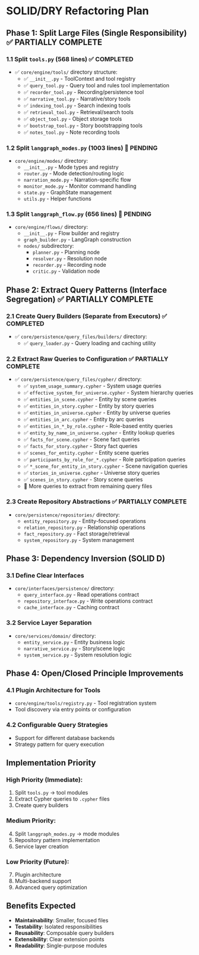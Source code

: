 # SOLID/DRY Refactoring Plan

## Phase 1: Split Large Files (Single Responsibility) ✅ PARTIALLY COMPLETE

### 1.1 Split `tools.py` (568 lines) ✅ COMPLETED
- ✅ `core/engine/tools/` directory structure:
  - ✅ `__init__.py` - ToolContext and tool registry
  - ✅ `query_tool.py` - Query tool and rules tool implementation
  - ✅ `recorder_tool.py` - Recording/persistence tool
  - ✅ `narrative_tool.py` - Narrative/story tools
  - ✅ `indexing_tool.py` - Search indexing tools
  - ✅ `retrieval_tool.py` - Retrieval/search tools
  - ✅ `object_tool.py` - Object storage tools
  - ✅ `bootstrap_tool.py` - Story bootstrapping tools
  - ✅ `notes_tool.py` - Note recording tools

### 1.2 Split `langgraph_modes.py` (1003 lines) 🔄 PENDING
- `core/engine/modes/` directory:
  - `__init__.py` - Mode types and registry
  - `router.py` - Mode detection/routing logic
  - `narration_mode.py` - Narration-specific flow
  - `monitor_mode.py` - Monitor command handling
  - `state.py` - GraphState management
  - `utils.py` - Helper functions

### 1.3 Split `langgraph_flow.py` (656 lines) 🔄 PENDING
- `core/engine/flows/` directory:
  - `__init__.py` - Flow builder and registry
  - `graph_builder.py` - LangGraph construction
  - `nodes/` subdirectory:
    - `planner.py` - Planning node
    - `resolver.py` - Resolution node  
    - `recorder.py` - Recording node
    - `critic.py` - Validation node

## Phase 2: Extract Query Patterns (Interface Segregation) ✅ PARTIALLY COMPLETE

### 2.1 Create Query Builders (Separate from Executors) ✅ COMPLETED
- ✅ `core/persistence/query_files/builders/` directory:
  - ✅ `query_loader.py` - Query loading and caching utility

### 2.2 Extract Raw Queries to Configuration ✅ PARTIALLY COMPLETE
- ✅ `core/persistence/query_files/cypher/` directory:
  - ✅ `system_usage_summary.cypher` - System usage queries
  - ✅ `effective_system_for_universe.cypher` - System hierarchy queries
  - ✅ `entities_in_scene.cypher` - Entity by scene queries
  - ✅ `entities_in_story.cypher` - Entity by story queries
  - ✅ `entities_in_universe.cypher` - Entity by universe queries
  - ✅ `entities_in_arc.cypher` - Entity by arc queries
  - ✅ `entities_in_*_by_role.cypher` - Role-based entity queries
  - ✅ `entity_by_name_in_universe.cypher` - Entity lookup queries
  - ✅ `facts_for_scene.cypher` - Scene fact queries
  - ✅ `facts_for_story.cypher` - Story fact queries
  - ✅ `scenes_for_entity.cypher` - Entity scene queries
  - ✅ `participants_by_role_for_*.cypher` - Role participation queries
  - ✅ `*_scene_for_entity_in_story.cypher` - Scene navigation queries
  - ✅ `stories_in_universe.cypher` - Universe story queries
  - ✅ `scenes_in_story.cypher` - Story scene queries
  - 🔄 More queries to extract from remaining query files

### 2.3 Create Repository Abstractions ✅ PARTIALLY COMPLETE
- `core/persistence/repositories/` directory:
  - `entity_repository.py` - Entity-focused operations
  - `relation_repository.py` - Relationship operations
  - `fact_repository.py` - Fact storage/retrieval
  - `system_repository.py` - System management

## Phase 3: Dependency Inversion (SOLID D)

### 3.1 Define Clear Interfaces
- `core/interfaces/persistence/` directory:
  - `query_interface.py` - Read operations contract
  - `repository_interface.py` - Write operations contract
  - `cache_interface.py` - Caching contract

### 3.2 Service Layer Separation
- `core/services/domain/` directory:
  - `entity_service.py` - Entity business logic
  - `narrative_service.py` - Story/scene logic
  - `system_service.py` - System resolution logic

## Phase 4: Open/Closed Principle Improvements

### 4.1 Plugin Architecture for Tools
- `core/engine/tools/registry.py` - Tool registration system
- Tool discovery via entry points or configuration

### 4.2 Configurable Query Strategies
- Support for different database backends
- Strategy pattern for query execution

## Implementation Priority

### High Priority (Immediate):
1. Split `tools.py` → tool modules
2. Extract Cypher queries to `.cypher` files
3. Create query builders

### Medium Priority:
4. Split `langgraph_modes.py` → mode modules  
5. Repository pattern implementation
6. Service layer creation

### Low Priority (Future):
7. Plugin architecture
8. Multi-backend support
9. Advanced query optimization

## Benefits Expected

- **Maintainability**: Smaller, focused files
- **Testability**: Isolated responsibilities
- **Reusability**: Composable query builders
- **Extensibility**: Clear extension points
- **Readability**: Single-purpose modules
